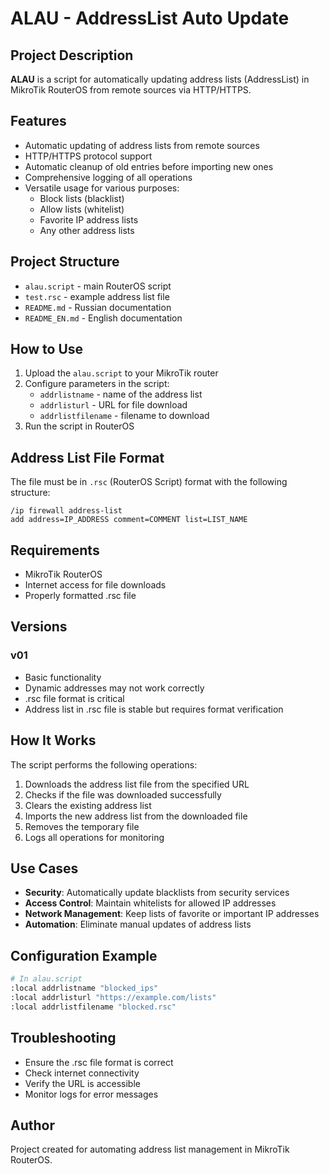 # ALAU - AddressList Auto Update

## Project Description

**ALAU** is a script for automatically updating address lists (AddressList) in MikroTik RouterOS from remote sources via HTTP/HTTPS.

## Features

- Automatic updating of address lists from remote sources
- HTTP/HTTPS protocol support
- Automatic cleanup of old entries before importing new ones
- Comprehensive logging of all operations
- Versatile usage for various purposes:
  - Block lists (blacklist)
  - Allow lists (whitelist)
  - Favorite IP address lists
  - Any other address lists

## Project Structure

- `alau.script` - main RouterOS script
- `test.rsc` - example address list file
- `README.md` - Russian documentation
- `README_EN.md` - English documentation

## How to Use

1. Upload the `alau.script` to your MikroTik router
2. Configure parameters in the script:
   - `addrlistname` - name of the address list
   - `addrlisturl` - URL for file download
   - `addrlistfilename` - filename to download
3. Run the script in RouterOS

## Address List File Format

The file must be in `.rsc` (RouterOS Script) format with the following structure:

```
/ip firewall address-list
add address=IP_ADDRESS comment=COMMENT list=LIST_NAME
```

## Requirements

- MikroTik RouterOS
- Internet access for file downloads
- Properly formatted .rsc file

## Versions

### v01
- Basic functionality
- Dynamic addresses may not work correctly
- .rsc file format is critical
- Address list in .rsc file is stable but requires format verification

## How It Works

The script performs the following operations:
1. Downloads the address list file from the specified URL
2. Checks if the file was downloaded successfully
3. Clears the existing address list
4. Imports the new address list from the downloaded file
5. Removes the temporary file
6. Logs all operations for monitoring

## Use Cases

- **Security**: Automatically update blacklists from security services
- **Access Control**: Maintain whitelists for allowed IP addresses
- **Network Management**: Keep lists of favorite or important IP addresses
- **Automation**: Eliminate manual updates of address lists

## Configuration Example

```bash
# In alau.script
:local addrlistname "blocked_ips"
:local addrlisturl "https://example.com/lists"
:local addrlistfilename "blocked.rsc"
```

## Troubleshooting

- Ensure the .rsc file format is correct
- Check internet connectivity
- Verify the URL is accessible
- Monitor logs for error messages

## Author

Project created for automating address list management in MikroTik RouterOS.

